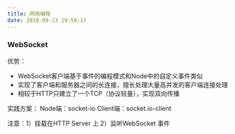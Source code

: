 ```yaml
---
title: 网络编程
date: 2018-09-23 19:59:17
---
```

### WebSocket

优势：

- WebSocket客户端基于事件的编程模式和Node中的自定义事件类似
- 实现了客户端和服务器之间的长连接，擅长处理大量高并发的客户端连接处理
- 相较于HTTP只建立了一个TCP（协议轻量），实现双向传播

实践方案：
 Node端：socket-io
 Client端：socket.io-client
 
 注意：1）挂载在HTTP Server 上
 	   2）监听WebSocket 事件
